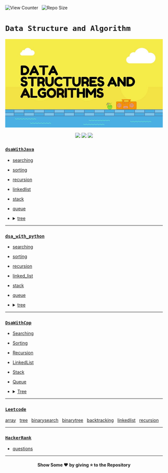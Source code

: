 ![View Counter](https://komarev.com/ghpvc/?username=Data-Structure-and-Algorithm&label=View%20Counter&color=red&style=flat) &nbsp; ![Repo Size](https://img.shields.io/github/repo-size/rajput-hemant/Data-Structure-and-Algorithm?color=blue)

# **`Data Structure and Algorithm`**

<p align="center">
  <img src="https://github.com/rajput-hemant/Data-Structure-and-Algorithm/blob/master/logo.jpg" width=700 />
</p>
<p align="center">
  <img src="https://camo.githubusercontent.com/a870803f30db1d15495072fa9e946a7fa6a6fc1a47fe12324aaf7509c410fc4a/68747470733a2f2f6564656e742e6769746875622e696f2f537570657254696e7949636f6e732f696d616765732f7376672f6a6176612e737667" width=40 />
  <img src="https://camo.githubusercontent.com/aa96ee3a3352c9c3c2161d3e95698d0885a277ab85d617fe77912627d37a3959/68747470733a2f2f6564656e742e6769746875622e696f2f537570657254696e7949636f6e732f696d616765732f7376672f707974686f6e2e737667" width=40 />
  <img src="https://camo.githubusercontent.com/1141fa873ae7371cd6b723fef0cd57ca14923123983844571416854b7f5e8fb6/68747470733a2f2f6564656e742e6769746875622e696f2f537570657254696e7949636f6e732f696d616765732f7376672f63706c7573706c75732e737667" width=40 />
</p>

### [`dsaWithJava`](https://github.com/rajput-hemant/Data-Structure-and-Algorithm/tree/master/dsaWithJava)

- [searching](https://github.com/rajput-hemant/Data-Structure-and-Algorithm/tree/master/dsaWithJava/searching)
- [sorting](https://github.com/rajput-hemant/Data-Structure-and-Algorithm/tree/master/dsaWithJava/sorting)
- [recursion](https://github.com/rajput-hemant/Data-Structure-and-Algorithm/tree/master/dsaWithJava/recursion)
- [linkedlist](https://github.com/rajput-hemant/Data-Structure-and-Algorithm/tree/master/dsaWithJava/linkedlist)
- [stack](https://github.com/rajput-hemant/Data-Structure-and-Algorithm/tree/master/dsaWithJava/stack)
- [queue](https://github.com/rajput-hemant/Data-Structure-and-Algorithm/tree/master/dsaWithJava/queue)
- <details>
    <summary><a href="https://github.com/rajput-hemant/Data-Structure-and-Algorithm/tree/master/dsaWithJava/tree">tree</a></summary>
    
    - [avltree](https://github.com/rajput-hemant/Data-Structure-and-Algorithm/tree/master/dsaWithJava/tree/avltree)
    - [binarysearchtree](https://github.com/rajput-hemant/Data-Structure-and-Algorithm/tree/master/dsaWithJava/tree/binarysearchtree)
    - [binarytree](https://github.com/rajput-hemant/Data-Structure-and-Algorithm/tree/master/dsaWithJava/tree/binarytree)

  </details>

---

### [`dsa_with_python`](https://github.com/rajput-hemant/Data-Structure-and-Algorithm/tree/master/dsa_with_python)

- [searching](https://github.com/rajput-hemant/Data-Structure-and-Algorithm/tree/master/dsa_with_python/searching)
- [sorting](https://github.com/rajput-hemant/Data-Structure-and-Algorithm/tree/master/dsa_with_python/sorting)
- [recursion](https://github.com/rajput-hemant/Data-Structure-and-Algorithm/tree/master/dsa_with_python/recursion)
- [linked_list](https://github.com/rajput-hemant/Data-Structure-and-Algorithm/tree/master/dsa_with_python/linked_list)
- [stack](https://github.com/rajput-hemant/Data-Structure-and-Algorithm/tree/master/dsa_with_python/stack)
- [queue](https://github.com/rajput-hemant/Data-Structure-and-Algorithm/tree/master/dsa_with_python/queue)
- <details>
    <summary><a href="https://github.com/rajput-hemant/Data-Structure-and-Algorithm/tree/master/dsa_with_python/tree">tree</a></summary>
    
    - [avl_tree](https://github.com/rajput-hemant/Data-Structure-and-Algorithm/tree/master/dsa_with_python/tree/avl_tree)
    - [binary_search_tree](https://github.com/rajput-hemant/Data-Structure-and-Algorithm/tree/master/dsa_with_python/tree/binary_search_tree)
    - [binary_tree](https://github.com/rajput-hemant/Data-Structure-and-Algorithm/tree/master/dsa_with_python/tree/binary_tree)

  </details>

---

### [`DsaWithCpp`](https://github.com/rajput-hemant/Data-Structure-and-Algorithm/tree/master/DsaWithCpp)

- [Searching](https://github.com/rajput-hemant/Data-Structure-and-Algorithm/tree/master/DsaWithCpp/Searching)
- [Sorting](https://github.com/rajput-hemant/Data-Structure-and-Algorithm/tree/master/DsaWithCpp/Sorting)
- [Recursion](https://github.com/rajput-hemant/Data-Structure-and-Algorithm/tree/master/DsaWithCpp/Recursion)
- [LinkedList](https://github.com/rajput-hemant/Data-Structure-and-Algorithm/tree/master/DsaWithCpp/LinkedList)
- [Stack](https://github.com/rajput-hemant/Data-Structure-and-Algorithm/tree/master/DsaWithCpp/Stack)
- [Queue](https://github.com/rajput-hemant/Data-Structure-and-Algorithm/tree/master/DsaWithCpp/Queue)
- <details>
    <summary><a href="https://github.com/rajput-hemant/Data-Structure-and-Algorithm/tree/master/DsaWithCpp/Tree">Tree</a></summary>
    
    - [AVLTree](https://github.com/rajput-hemant/Data-Structure-and-Algorithm/tree/master/DsaWithCpp/Tree/AVLTree)
    - [BinarySearchTree](https://github.com/rajput-hemant/Data-Structure-and-Algorithm/tree/master/DsaWithCpp/Tree/BinarySearchTree)
    - [BinaryTree](https://github.com/rajput-hemant/Data-Structure-and-Algorithm/tree/master/DsaWithCpp/Tree/BinaryTree)

  </details>

---

### [`Leetcode`](https://github.com/rajput-hemant/Data-Structure-and-Algorithm/tree/master/leetcode)
[array](https://github.com/rajput-hemant/Data-Structure-and-Algorithm/tree/master/leetcode/array) &nbsp; [tree](https://github.com/rajput-hemant/Data-Structure-and-Algorithm/tree/master/leetcode/tree) &nbsp; [binarysearch](https://github.com/rajput-hemant/Data-Structure-and-Algorithm/tree/master/leetcode/binarysearch) &nbsp; [binarytree](https://github.com/rajput-hemant/Data-Structure-and-Algorithm/tree/master/leetcode/tree/binarytree) &nbsp; [backtracking](https://github.com/rajput-hemant/Data-Structure-and-Algorithm/tree/master/leetcode/recursion) &nbsp; [linkedlist](https://github.com/rajput-hemant/Data-Structure-and-Algorithm/tree/master/leetcode/linkedlist) &nbsp; [recursion](https://github.com/rajput-hemant/Data-Structure-and-Algorithm/tree/master/leetcode/recursion)

---

### [`HackerRank`](https://github.com/rajput-hemant/Data-Structure-and-Algorithm/tree/master/hackerrank)

- [questions](https://github.com/rajput-hemant/Data-Structure-and-Algorithm/tree/master/hackerrank/questions)

---

<h4 align= "center">Show Some ❤ by giving ⭐ to the Repository
